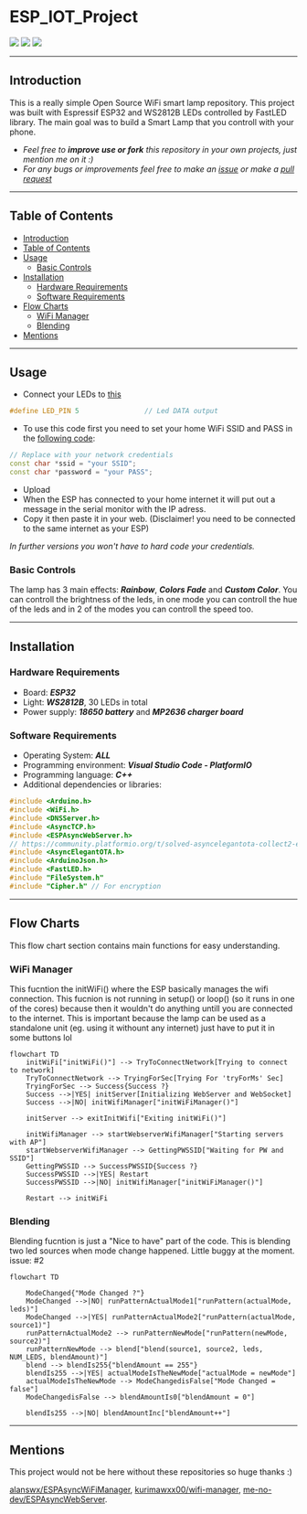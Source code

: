 # ESP_IOT_Project
![](https://img.shields.io/github/v/release/martinvichnal/ESP_IOT_Project)
![](https://img.shields.io/github/last-commit/martinvichnal/ESP_IOT_Project)
![](https://img.shields.io/github/issues/martinvichnal/ESP_IOT_Project)

------------------------------------------------------------------------------------------------------------------------------

## Introduction
This is a really simple Open Source WiFi smart lamp repository. This project was built with Espressif ESP32 and WS2812B LEDs controlled by FastLED library.
The main goal was to build a Smart Lamp that you controll with your phone.

- *Feel free to **improve use or fork** this repository in your own projects, just mention me on it :)*
- *For any bugs or improvements feel free to make an [issue](https://github.com/martinvichnal/ESP_IOT_Project/issues) or make a [pull request](https://github.com/martinvichnal/ESP_IOT_Project/pulls)*



------------------------------------------------------------------------------------------------------------------------------


## Table of Contents
- [Introduction](#introduction)
- [Table of Contents](#table-of-contents)
- [Usage](#usage)
	 - [Basic Controls](#basic-controls) 
- [Installation](#installation)
    - [Hardware Requirements](#hardware-requirements)
    - [Software Requirements](#software-requirements)
- [Flow Charts](#flow-charts)
    - [WiFi Manager](#wifi-manager)
    - [Blending](#blending)
- [Mentions](#mentions)

------------------------------------------------------------------------------------------------------------------------------


## Usage
- Connect your LEDs to [this](https://github.com/martinvichnal/ESP_IOT_Project/blob/b9c0bc6115a8d086cfb76bf80369942787a9aea7/src/main.cpp#LL111C42-L111C42)
```C++
#define LED_PIN 5                // Led DATA output
```
- To use this code first you need to set your home WiFi SSID and PASS in the [following code](https://github.com/martinvichnal/ESP_IOT_Project/blob/ecf1069e504b3fa3c4f153a6b806b2fd85c221e6/src/main.cpp#L80):
```C++
// Replace with your network credentials
const char *ssid = "your SSID";
const char *password = "your PASS";
```
- Upload
- When the ESP has connected to your home internet it will put out a message in the serial monitor with the IP adress.
- Copy it then paste it in your web. (Disclaimer! you need to be connected to the same internet as your ESP)

*In further versions you won't have to hard code your credentials.*

### Basic Controls
The lamp has 3 main effects: ***Rainbow***, ***Colors Fade*** and ***Custom Color***.
You can controll the brightness of the leds, in one mode you can controll the hue of the leds and in 2 of the modes you can controll the speed too.



------------------------------------------------------------------------------------------------------------------------------

## Installation

### Hardware Requirements
- Board: ***ESP32***
- Light: ***WS2812B***, 30 LEDs in total
- Power supply: ***18650 battery*** and ***MP2636 charger board***

### Software Requirements
- Operating System: ***ALL***
- Programming environment: ***Visual Studio Code - PlatformIO***
- Programming language: ***C++***
- Additional dependencies or libraries:
```C++
#include <Arduino.h>
#include <WiFi.h>
#include <DNSServer.h>
#include <AsyncTCP.h>
#include <ESPAsyncWebServer.h>
// https://community.platformio.org/t/solved-asyncelegantota-collect2-exe-error-ld-returned-1-exit-status/28553
#include <AsyncElegantOTA.h>
#include <ArduinoJson.h>
#include <FastLED.h>
#include "FileSystem.h"
#include "Cipher.h" // For encryption
```

------------------------------------------------------------------------------------------------------------------------------

## Flow Charts

This flow chart section contains main functions for easy understanding.

### WiFi Manager
This fucntion the initWiFi() where the ESP basically manages the wifi connection.
This fucnion is not running in setup() or loop() (so it runs in one of the cores) because then it wouldn't do anything untill you are connected to the internet. This is important because the lamp can be used as a standalone unit (eg. using it withount any internet) just have to put it in some buttons lol
```mermaid
flowchart TD
    initWiFi["initWiFi()"] --> TryToConnectNetwork[Trying to connect to network]
    TryToConnectNetwork --> TryingForSec[Trying For 'tryForMs' Sec]
    TryingForSec --> Success{Success ?}
    Success -->|YES| initServer[Initializing WebServer and WebSocket]
    Success -->|NO| initWifiManager["initWiFiManager()"]

    initServer --> exitInitWifi["Exiting initWiFi()"]

    initWifiManager --> startWebserverWifiManager["Starting servers with AP"]
    startWebserverWifiManager --> GettingPWSSID["Waiting for PW and SSID"]
    GettingPWSSID --> SuccessPWSSID{Success ?}
    SuccessPWSSID -->|YES| Restart
    SuccessPWSSID -->|NO| initWifiManager["initWiFiManager()"]

    Restart --> initWiFi
```

### Blending
Blending fucntion is just a "Nice to have" part of the code. This is blending two led sources when mode change happened.
Little buggy at the moment. issue: #2
```mermaid
flowchart TD

    ModeChanged{"Mode Changed ?"}
    ModeChanged -->|NO| runPatternActualMode1["runPattern(actualMode, leds)"]
    ModeChanged -->|YES| runPatternActualMode2["runPattern(actualMode, source1)"]
    runPatternActualMode2 --> runPatternNewMode["runPattern(newMode, source2)"]
    runPatternNewMode --> blend["blend(source1, source2, leds, NUM_LEDS, blendAmount)"]
    blend --> blendIs255{"blendAmount == 255"}
    blendIs255 -->|YES| actualModeIsTheNewMode["actualMode = newMode"]
    actualModeIsTheNewMode --> ModeChangedisFalse["Mode Changed = false"]
    ModeChangedisFalse --> blendAmountIs0["blendAmount = 0"]

    blendIs255 -->|NO| blendAmountInc["blendAmount++"]
```


------------------------------------------------------------------------------------------------------------------------------

## Mentions
This project would not be here without these repositories so huge thanks :)

[alanswx/ESPAsyncWiFiManager](https://github.com/alanswx/ESPAsyncWiFiManager),
[kurimawxx00/wifi-manager](https://github.com/kurimawxx00/wifi-manager),
[me-no-dev/ESPAsyncWebServer](https://github.com/me-no-dev/ESPAsyncWebServer).
